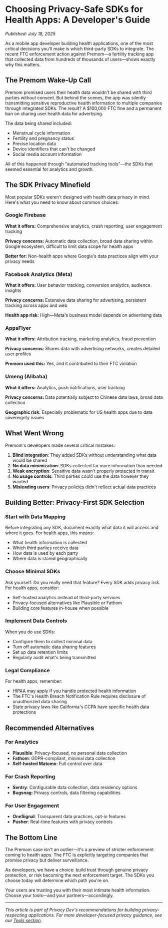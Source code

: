 # Choosing Privacy-Safe SDKs for Health Apps: A Developer's Guide

*Published: July 18, 2025*

As a mobile app developer building health applications, one of the most critical decisions you'll make is which third-party SDKs to integrate. The recent FTC enforcement action against Premom—a fertility tracking app that collected data from hundreds of thousands of users—shows exactly why this matters.

## The Premom Wake-Up Call

Premom promised users their health data wouldn't be shared with third parties without consent. But behind the scenes, the app was silently transmitting sensitive reproductive health information to multiple companies through integrated SDKs. The result? A $100,000 FTC fine and a permanent ban on sharing user health data for advertising.

The data being shared included:
- Menstrual cycle information
- Fertility and pregnancy status
- Precise location data
- Device identifiers that can't be changed
- Social media account information

All of this happened through "automated tracking tools"—the SDKs that seemed essential for analytics and growth.

## The SDK Privacy Minefield

Most popular SDKs weren't designed with health data privacy in mind. Here's what you need to know about common choices:

### Google Firebase

**What it offers:** Comprehensive analytics, crash reporting, user engagement tracking

**Privacy concerns:** Automatic data collection, broad data sharing within Google ecosystem, difficult to limit data scope for health apps

**Better for:** Non-health apps where Google's data practices align with your privacy needs

### Facebook Analytics (Meta)

**What it offers:** User behavior tracking, conversion analytics, audience insights

**Privacy concerns:** Extensive data sharing for advertising, persistent tracking across apps and web

**Health app risk:** High—Meta's business model depends on advertising data

### AppsFlyer

**What it offers:** Attribution tracking, marketing analytics, fraud prevention

**Privacy concerns:** Shares data with advertising networks, creates detailed user profiles

**Premom used this:** Yes, and it contributed to their FTC violation

### Umeng (Alibaba)

**What it offers:** Analytics, push notifications, user tracking

**Privacy concerns:** Data potentially subject to Chinese data laws, broad data collection

**Geographic risk:** Especially problematic for US health apps due to data sovereignty issues

## What Went Wrong

Premom's developers made several critical mistakes:

1. **Blind integration**: They added SDKs without understanding what data would be shared
2. **No data minimization**: SDKs collected far more information than needed
3. **Weak encryption**: Sensitive data wasn't properly protected in transit
4. **No usage controls**: Third parties could use the data however they wanted
5. **Misleading users**: Privacy policies didn't reflect actual data practices

## Building Better: Privacy-First SDK Selection

### Start with Data Mapping
Before integrating any SDK, document exactly what data it will access and where it goes. For health apps, this means:
- What health information is collected
- Which third parties receive data
- How data is used by each party
- Where data is stored geographically

### Choose Minimal SDKs
Ask yourself: Do you really need that feature? Every SDK adds privacy risk. For health apps, consider:
- Self-hosted analytics instead of third-party services
- Privacy-focused alternatives like Plausible or Fathom
- Building core features in-house when possible

### Implement Data Controls
When you do use SDKs:
- Configure them to collect minimal data
- Turn off automatic data sharing features
- Set up data retention limits
- Regularly audit what's being transmitted

### Legal Compliance
For health apps, remember:
- HIPAA may apply if you handle protected health information
- The FTC's Health Breach Notification Rule requires disclosure of unauthorized data sharing
- State privacy laws like California's CCPA have specific health data protections

## Recommended Alternatives

### For Analytics
- **Plausible**: Privacy-focused, no personal data collection
- **Fathom**: GDPR-compliant, minimal data collection
- **Self-hosted Matomo**: Full control over data

### For Crash Reporting
- **Sentry**: Configurable data collection, data residency options
- **Bugsnag**: Privacy controls, data filtering capabilities

### For User Engagement
- **OneSignal**: Transparent data practices, opt-in features
- **Pusher**: Real-time features with privacy controls

## The Bottom Line

The Premom case isn't an outlier—it's a preview of stricter enforcement coming to health apps. The FTC is explicitly targeting companies that promise privacy but deliver surveillance.

As developers, we have a choice: build trust through genuine privacy protection, or risk becoming the next enforcement target. The SDKs you choose today will determine which path you're on.

Your users are trusting you with their most intimate health information. Choose your tools—and your partners—accordingly.

---

*This article is part of Privacy Dev's recommendations for building privacy-respecting applications. For more developer-focused privacy guidance, see our [Tools section](../tools.md).*
